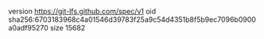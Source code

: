 version https://git-lfs.github.com/spec/v1
oid sha256:6703183968c4a01546d39783f25a9c54d4351b8f5b9ec7096b0900a0adf95270
size 15682

